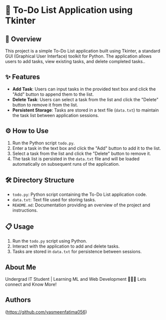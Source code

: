 # 📝 To-Do List Application using Tkinter

## 🚀 Overview
This project is a simple To-Do List application built using Tkinter, a standard GUI (Graphical User Interface) toolkit for Python. The application allows users to add tasks, view existing tasks, and delete completed tasks..

## ✨ Features
- **Add Task**: Users can input tasks in the provided text box and click the "Add" button to append them to the list.
- **Delete Task**: Users can select a task from the list and click the "Delete" button to remove it from the list.
- **Persistent Storage**: Tasks are stored in a text file (`data.txt`) to maintain the task list between application sessions.

## ⚙️ How to Use
1. Run the Python script `todo.py`.
2. Enter a task in the text box and click the "Add" button to add it to the list.
3. Select a task from the list and click the "Delete" button to remove it.
4. The task list is persisted in the `data.txt` file and will be loaded automatically on subsequent runs of the application.

## 🛠️ Directory Structure
- `todo.py`: Python script containing the To-Do List application code.
- `data.txt`: Text file used for storing tasks.
- `README.md`: Documentation providing an overview of the project and instructions.

## 📋 Usage
1. Run the `todo.py` script using Python.
2. Interact with the application to add and delete tasks.
3. Tasks are stored in `data.txt` for persistence between sessions.

## About Me
Undergrad IT Student | Learning ML and Web Development 👨‍💻🙌
Lets connect and Know More!

## Authors
(https://github.com/yasmeenfatima056)

